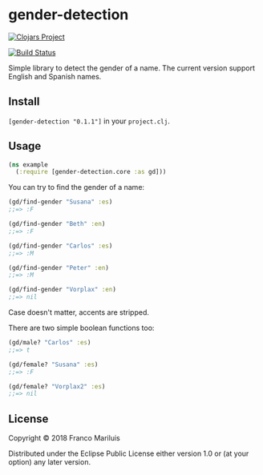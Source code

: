 # gender-detection

[![Clojars Project](https://img.shields.io/clojars/v/gender-detection.svg)](https://clojars.org/gender-detection)

[![Build Status](https://travis-ci.org/fmariluis/gender-detection.svg?branch=master)](https://travis-ci.org/fmariluis/gender-detection)

Simple library to detect the gender of a name. The current version support English and Spanish names.

## Install

`[gender-detection "0.1.1"]` in  your `project.clj`.

## Usage

```clj
(ns example
  (:require [gender-detection.core :as gd]))
```

You can try to find the gender of a name:
```clj
(gd/find-gender "Susana" :es)
;;=> :F

(gd/find-gender "Beth" :en)
;;=> :F

(gd/find-gender "Carlos" :es)
;;=> :M

(gd/find-gender "Peter" :en)
;;=> :M

(gd/find-gender "Vorplax" :en)
;;=> nil
```

Case doesn't matter, accents are stripped.

There are two simple boolean functions too:
```clj
(gd/male? "Carlos" :es)
;;=> t

(gd/female? "Susana" :es)
;;=> :F

(gd/female? "Vorplax2" :es)
;;=> nil
```

## License

Copyright © 2018 Franco Mariluis

Distributed under the Eclipse Public License either version 1.0 or (at
your option) any later version.
